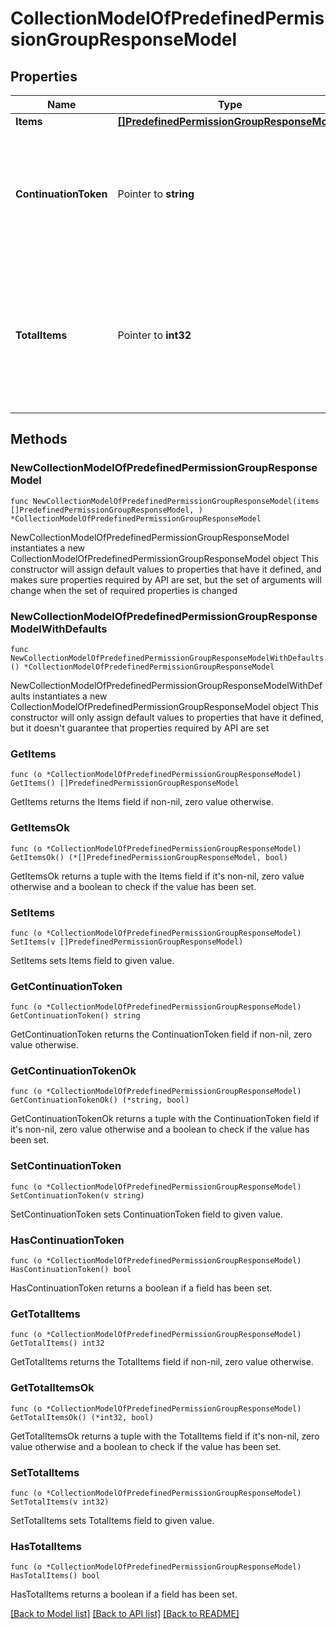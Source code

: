 # CollectionModelOfPredefinedPermissionGroupResponseModel

## Properties

Name | Type | Description | Notes
------------ | ------------- | ------------- | -------------
**Items** | [**[]PredefinedPermissionGroupResponseModel**](PredefinedPermissionGroupResponseModel.md) | List of items. | 
**ContinuationToken** | Pointer to **string** | If present, indicates to the caller that the query was not complete, and they should call the API again specifying the continuation token as a query parameter. | [optional] 
**TotalItems** | Pointer to **int32** | Indicates the total number of items in the collection, which may be more than the number of Items returned, if there is a ContinuationToken.  Only returned in the response to &#x60;$search&#x60; APIs. | [optional] 

## Methods

### NewCollectionModelOfPredefinedPermissionGroupResponseModel

`func NewCollectionModelOfPredefinedPermissionGroupResponseModel(items []PredefinedPermissionGroupResponseModel, ) *CollectionModelOfPredefinedPermissionGroupResponseModel`

NewCollectionModelOfPredefinedPermissionGroupResponseModel instantiates a new CollectionModelOfPredefinedPermissionGroupResponseModel object
This constructor will assign default values to properties that have it defined,
and makes sure properties required by API are set, but the set of arguments
will change when the set of required properties is changed

### NewCollectionModelOfPredefinedPermissionGroupResponseModelWithDefaults

`func NewCollectionModelOfPredefinedPermissionGroupResponseModelWithDefaults() *CollectionModelOfPredefinedPermissionGroupResponseModel`

NewCollectionModelOfPredefinedPermissionGroupResponseModelWithDefaults instantiates a new CollectionModelOfPredefinedPermissionGroupResponseModel object
This constructor will only assign default values to properties that have it defined,
but it doesn't guarantee that properties required by API are set

### GetItems

`func (o *CollectionModelOfPredefinedPermissionGroupResponseModel) GetItems() []PredefinedPermissionGroupResponseModel`

GetItems returns the Items field if non-nil, zero value otherwise.

### GetItemsOk

`func (o *CollectionModelOfPredefinedPermissionGroupResponseModel) GetItemsOk() (*[]PredefinedPermissionGroupResponseModel, bool)`

GetItemsOk returns a tuple with the Items field if it's non-nil, zero value otherwise
and a boolean to check if the value has been set.

### SetItems

`func (o *CollectionModelOfPredefinedPermissionGroupResponseModel) SetItems(v []PredefinedPermissionGroupResponseModel)`

SetItems sets Items field to given value.


### GetContinuationToken

`func (o *CollectionModelOfPredefinedPermissionGroupResponseModel) GetContinuationToken() string`

GetContinuationToken returns the ContinuationToken field if non-nil, zero value otherwise.

### GetContinuationTokenOk

`func (o *CollectionModelOfPredefinedPermissionGroupResponseModel) GetContinuationTokenOk() (*string, bool)`

GetContinuationTokenOk returns a tuple with the ContinuationToken field if it's non-nil, zero value otherwise
and a boolean to check if the value has been set.

### SetContinuationToken

`func (o *CollectionModelOfPredefinedPermissionGroupResponseModel) SetContinuationToken(v string)`

SetContinuationToken sets ContinuationToken field to given value.

### HasContinuationToken

`func (o *CollectionModelOfPredefinedPermissionGroupResponseModel) HasContinuationToken() bool`

HasContinuationToken returns a boolean if a field has been set.

### GetTotalItems

`func (o *CollectionModelOfPredefinedPermissionGroupResponseModel) GetTotalItems() int32`

GetTotalItems returns the TotalItems field if non-nil, zero value otherwise.

### GetTotalItemsOk

`func (o *CollectionModelOfPredefinedPermissionGroupResponseModel) GetTotalItemsOk() (*int32, bool)`

GetTotalItemsOk returns a tuple with the TotalItems field if it's non-nil, zero value otherwise
and a boolean to check if the value has been set.

### SetTotalItems

`func (o *CollectionModelOfPredefinedPermissionGroupResponseModel) SetTotalItems(v int32)`

SetTotalItems sets TotalItems field to given value.

### HasTotalItems

`func (o *CollectionModelOfPredefinedPermissionGroupResponseModel) HasTotalItems() bool`

HasTotalItems returns a boolean if a field has been set.


[[Back to Model list]](../README.md#documentation-for-models) [[Back to API list]](../README.md#documentation-for-api-endpoints) [[Back to README]](../README.md)


